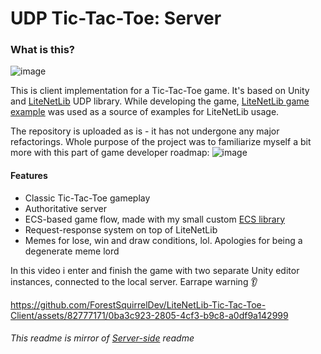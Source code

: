 # UDP Tic-Tac-Toe: Server

### What is this?

![image](https://github.com/ForestSquirrelDev/LiteNetLib-Tic-Tac-Toe-Server/assets/82777171/2a3950fb-ea74-4395-8389-3a184920fdb0)

This is client implementation for a Tic-Tac-Toe game. It's based on Unity and [LiteNetLib](https://github.com/RevenantX/LiteNetLib) UDP library.
While developing the game, [LiteNetLib game example](https://github.com/RevenantX/NetGameExample) was used as a source of examples for LiteNetLib usage.

The repository is uploaded as is - it has not undergone any major refactorings. Whole purpose of the project was to familiarize myself a bit more with this part of game developer roadmap: ![image](https://github.com/ForestSquirrelDev/LiteNetLib-Tic-Tac-Toe-Server/assets/82777171/a2a6cdd5-e359-4bf9-a51a-c8e8c9d79a0e)

#### Features

- Classic Tic-Tac-Toe gameplay
- Authoritative server
- ECS-based game flow, made with my small custom [ECS library](https://github.com/ForestSquirrelDev/PoorMansECS)
- Request-response system on top of LiteNetLib
- Memes for lose, win and draw conditions, lol. Apologies for being a degenerate meme lord

In this video i enter and finish the game with two separate Unity editor instances, connected to the local server. Earrape warning 👂

https://github.com/ForestSquirrelDev/LiteNetLib-Tic-Tac-Toe-Client/assets/82777171/0ba3c923-2805-4cf3-b9c8-a0df9a142999


###### This readme is mirror of [Server-side](https://github.com/ForestSquirrelDev/LiteNetLib-Tic-Tac-Toe-Server) readme
